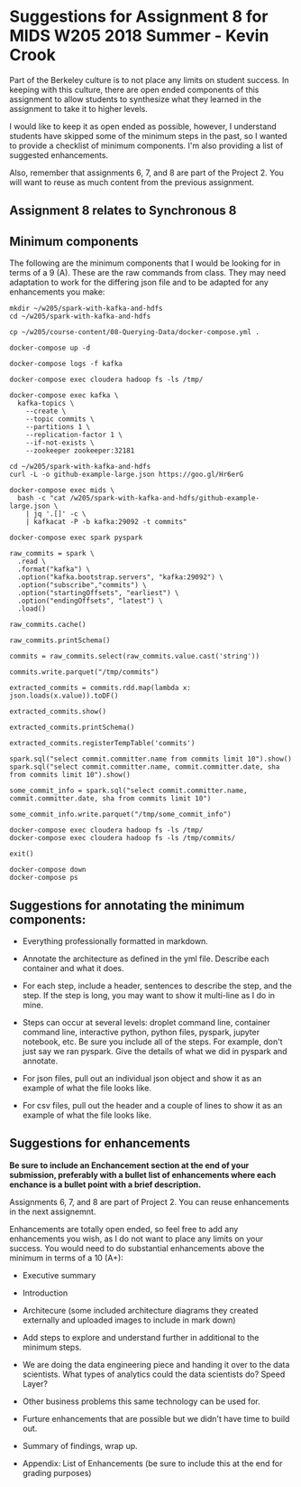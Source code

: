 # Suggestions for Assignment 8 for MIDS W205 2018 Summer - Kevin Crook

Part of the Berkeley culture is to not place any limits on student success.  In keeping with this culture, there are open ended components of this assignment to allow students to synthesize what they learned in the assignment to take it to higher levels.  

I would like to keep it as open ended as possible, however, I understand students have skipped some of the minimum steps in the past, so I wanted to provide a checklist of minimum components. I'm also providing a list of suggested enhancements.

Also, remember that assignments 6, 7, and 8 are part of the Project 2.  You will want to reuse as much content from the previous assignment.  

## Assignment 8 relates to Synchronous 8

## Minimum components

The following are the minimum components that I would be looking for in terms of a 9 (A).  These are the raw commands from class.  They may need adaptation to work for the differing json file and to be adapted for any enhancements you make:

```
mkdir ~/w205/spark-with-kafka-and-hdfs
cd ~/w205/spark-with-kafka-and-hdfs
```
```
cp ~/w205/course-content/08-Querying-Data/docker-compose.yml .
```
```
docker-compose up -d
```
```
docker-compose logs -f kafka
```
```
docker-compose exec cloudera hadoop fs -ls /tmp/
```
```
docker-compose exec kafka \
  kafka-topics \
    --create \
    --topic commits \
    --partitions 1 \
    --replication-factor 1 \
    --if-not-exists \
    --zookeeper zookeeper:32181
```
```
cd ~/w205/spark-with-kafka-and-hdfs
curl -L -o github-example-large.json https://goo.gl/Hr6erG
```
```
docker-compose exec mids \
  bash -c "cat /w205/spark-with-kafka-and-hdfs/github-example-large.json \
    | jq '.[]' -c \
    | kafkacat -P -b kafka:29092 -t commits"
```
```
docker-compose exec spark pyspark
```
```
raw_commits = spark \
  .read \
  .format("kafka") \
  .option("kafka.bootstrap.servers", "kafka:29092") \
  .option("subscribe","commits") \
  .option("startingOffsets", "earliest") \
  .option("endingOffsets", "latest") \
  .load() 
```
```
raw_commits.cache()
```
```
raw_commits.printSchema()
```
```
commits = raw_commits.select(raw_commits.value.cast('string'))
```
```
commits.write.parquet("/tmp/commits")
```
```
extracted_commits = commits.rdd.map(lambda x: json.loads(x.value)).toDF()
```
```
extracted_commits.show()
```
```
extracted_commits.printSchema()
```
```
extracted_commits.registerTempTable('commits')
```
```
spark.sql("select commit.committer.name from commits limit 10").show()
spark.sql("select commit.committer.name, commit.committer.date, sha from commits limit 10").show()
```
```
some_commit_info = spark.sql("select commit.committer.name, commit.committer.date, sha from commits limit 10")
```
```
some_commit_info.write.parquet("/tmp/some_commit_info")
```
```
docker-compose exec cloudera hadoop fs -ls /tmp/
docker-compose exec cloudera hadoop fs -ls /tmp/commits/
```
```
exit()
```
```
docker-compose down
docker-compose ps
```

## Suggestions for annotating the minimum components:

* Everything professionally formatted in markdown.

* Annotate the architecture as defined in the yml file.  Describe each container and what it does.

* For each step, include a header, sentences to describe the step, and the step.  If the step is long, you may want to show it multi-line as I do in mine.

* Steps can occur at several levels: droplet command line, container command line, interactive python, python files, pyspark, jupyter notebook, etc.  Be sure you include all of the steps.  For example, don't just say we ran pyspark.  Give the details of what we did in pyspark and annotate. 

* For json files, pull out an individual json object and show it as an example of what the file looks like.

* For csv files, pull out the header and a couple of lines to show it as an example of what the file looks like.

## Suggestions for enhancements

**Be sure to include an Enchancement section at the end of your submission, preferably with a bullet list of enhancements where each enchance is a bullet point with a brief description.**

Assignments 6, 7, and 8 are part of Project 2.  You can reuse enhancements in the next assignemnt.

Enhancements are totally open ended, so feel free to add any enhancements you wish, as I do not want to place any limits on your success.  You would need to do substantial enhancements above the minimum in terms of a 10 (A+):

* Executive summary

* Introduction

* Architecure (some included architecture diagrams they created externally and uploaded images to include in mark down)

* Add steps to explore and understand further in additional to the minimum steps.

* We are doing the data engineering piece and handing it over to the data scientists.  What types of analytics could the data scientists do?  Speed Layer?  

* Other business problems this same technology can be used for.

* Furture enhancements that are possible but we didn't have time to build out.

* Summary of findings, wrap up.

* Appendix: List of Enhancements (be sure to include this at the end for grading purposes)
